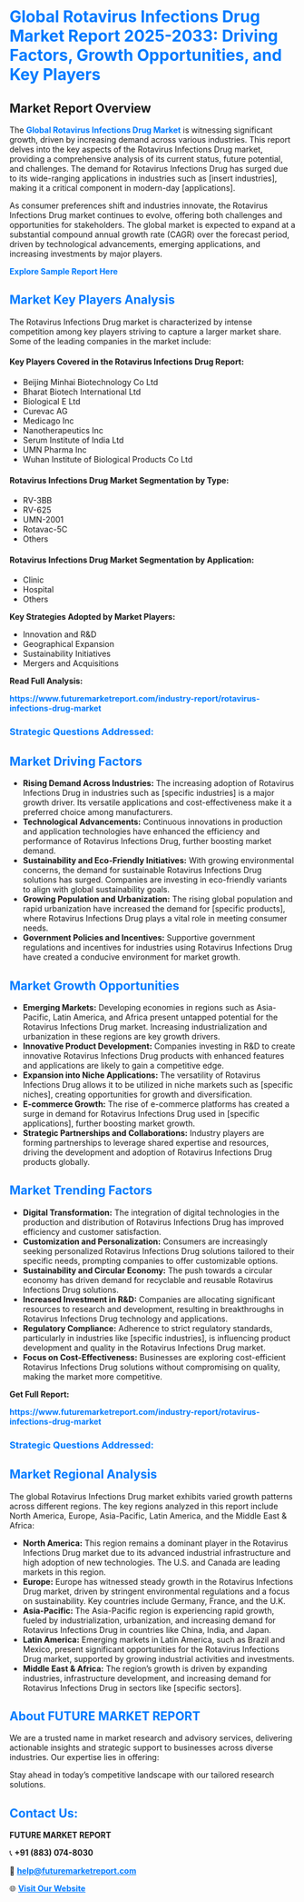 <h1 style="color: #007BFF;">Global Rotavirus Infections Drug Market Report 2025-2033: Driving Factors, Growth Opportunities, and Key Players</h1>

<section id="overview">
<h2>Market Report Overview</h2>
<p>The <a href="https://www.futuremarketreport.com/industry-report/rotavirus-infections-drug-market" style="color: #007BFF; text-decoration: none;"><strong>Global Rotavirus Infections Drug Market</strong></a> is witnessing significant growth, driven by increasing demand across various industries. This report delves into the key aspects of the Rotavirus Infections Drug market, providing a comprehensive analysis of its current status, future potential, and challenges. The demand for Rotavirus Infections Drug has surged due to its wide-ranging applications in industries such as [insert industries], making it a critical component in modern-day [applications].</p>
<p>As consumer preferences shift and industries innovate, the Rotavirus Infections Drug market continues to evolve, offering both challenges and opportunities for stakeholders. The global market is expected to expand at a substantial compound annual growth rate (CAGR) over the forecast period, driven by technological advancements, emerging applications, and increasing investments by major players.</p>
</section>

<section id="overview">
<p><a href="https://www.futuremarketreport.com/request-sample/reportId=54575" style="color: #007BFF; text-decoration: none;"><strong>Explore Sample Report Here</strong></a></p>
</section>

<section id="key-players">
<h2 style="color: #007BFF;">Market Key Players Analysis</h2>
<p>The Rotavirus Infections Drug market is characterized by intense competition among key players striving to capture a larger market share. Some of the leading companies in the market include:</p>
<h4>Key Players Covered in the Rotavirus Infections Drug Report:</h4>
<ul><li>Beijing Minhai Biotechnology Co Ltd</li><li>Bharat Biotech International Ltd</li><li>Biological E Ltd</li><li>Curevac AG</li><li>Medicago Inc</li><li>Nanotherapeutics Inc</li><li>Serum Institute of India Ltd</li><li>UMN Pharma Inc</li><li>Wuhan Institute of Biological Products Co Ltd</li></ul>
<h4>Rotavirus Infections Drug Market Segmentation by Type:</h4>
<ul><li>RV-3BB</li><li>RV-625</li><li>UMN-2001</li><li>Rotavac-5C</li><li>Others</li></ul>

<h4>Rotavirus Infections Drug Market Segmentation by Application:</h4>
<ul><li>Clinic</li><li>Hospital</li><li>Others</li></ul>
<p><strong>Key Strategies Adopted by Market Players:</strong></p>
<ul>
<li>Innovation and R&D</li>
<li>Geographical Expansion</li>
<li>Sustainability Initiatives</li>
<li>Mergers and Acquisitions</li>
</ul>
</section>

<section>
<p><strong>Read Full Analysis: </strong></p><a href="https://www.futuremarketreport.com/industry-report/rotavirus-infections-drug-market" style="color: #007BFF; text-decoration: none;"><strong>https://www.futuremarketreport.com/industry-report/rotavirus-infections-drug-market</strong></a>
<h3 style="color: #007BFF;">Strategic Questions Addressed:</h3>
</section>

<section id="driving-factors">
<h2 style="color: #007BFF;">Market Driving Factors</h2>
<ul>
<li><strong>Rising Demand Across Industries:</strong> The increasing adoption of Rotavirus Infections Drug in industries such as [specific industries] is a major growth driver. Its versatile applications and cost-effectiveness make it a preferred choice among manufacturers.</li>
<li><strong>Technological Advancements:</strong> Continuous innovations in production and application technologies have enhanced the efficiency and performance of Rotavirus Infections Drug, further boosting market demand.</li>
<li><strong>Sustainability and Eco-Friendly Initiatives:</strong> With growing environmental concerns, the demand for sustainable Rotavirus Infections Drug solutions has surged. Companies are investing in eco-friendly variants to align with global sustainability goals.</li>
<li><strong>Growing Population and Urbanization:</strong> The rising global population and rapid urbanization have increased the demand for [specific products], where Rotavirus Infections Drug plays a vital role in meeting consumer needs.</li>
<li><strong>Government Policies and Incentives:</strong> Supportive government regulations and incentives for industries using Rotavirus Infections Drug have created a conducive environment for market growth.</li>
</ul>
</section>

<section id="growth-opportunities">
<h2 style="color: #007BFF;">Market Growth Opportunities</h2>
<ul>
<li><strong>Emerging Markets:</strong> Developing economies in regions such as Asia-Pacific, Latin America, and Africa present untapped potential for the Rotavirus Infections Drug market. Increasing industrialization and urbanization in these regions are key growth drivers.</li>
<li><strong>Innovative Product Development:</strong> Companies investing in R&D to create innovative Rotavirus Infections Drug products with enhanced features and applications are likely to gain a competitive edge.</li>
<li><strong>Expansion into Niche Applications:</strong> The versatility of Rotavirus Infections Drug allows it to be utilized in niche markets such as [specific niches], creating opportunities for growth and diversification.</li>
<li><strong>E-commerce Growth:</strong> The rise of e-commerce platforms has created a surge in demand for Rotavirus Infections Drug used in [specific applications], further boosting market growth.</li>
<li><strong>Strategic Partnerships and Collaborations:</strong> Industry players are forming partnerships to leverage shared expertise and resources, driving the development and adoption of Rotavirus Infections Drug products globally.</li>
</ul>
</section>

<section id="trending-factors">
<h2 style="color: #007BFF;">Market Trending Factors</h2>
<ul>
<li><strong>Digital Transformation:</strong> The integration of digital technologies in the production and distribution of Rotavirus Infections Drug has improved efficiency and customer satisfaction.</li>
<li><strong>Customization and Personalization:</strong> Consumers are increasingly seeking personalized Rotavirus Infections Drug solutions tailored to their specific needs, prompting companies to offer customizable options.</li>
<li><strong>Sustainability and Circular Economy:</strong> The push towards a circular economy has driven demand for recyclable and reusable Rotavirus Infections Drug solutions.</li>
<li><strong>Increased Investment in R&D:</strong> Companies are allocating significant resources to research and development, resulting in breakthroughs in Rotavirus Infections Drug technology and applications.</li>
<li><strong>Regulatory Compliance:</strong> Adherence to strict regulatory standards, particularly in industries like [specific industries], is influencing product development and quality in the Rotavirus Infections Drug market.</li>
<li><strong>Focus on Cost-Effectiveness:</strong> Businesses are exploring cost-efficient Rotavirus Infections Drug solutions without compromising on quality, making the market more competitive.</li>
</ul>
</section>

<section>
<p><strong>Get Full Report: </strong></p><a href="https://www.futuremarketreport.com/industry-report/rotavirus-infections-drug-market" style="color: #007BFF; text-decoration: none;"><strong>https://www.futuremarketreport.com/industry-report/rotavirus-infections-drug-market</strong></a>
<h3 style="color: #007BFF;">Strategic Questions Addressed:</h3>
</section>


<section id="regional-analysis">
<h2 style="color: #007BFF;">Market Regional Analysis</h2>
<p>The global Rotavirus Infections Drug market exhibits varied growth patterns across different regions. The key regions analyzed in this report include North America, Europe, Asia-Pacific, Latin America, and the Middle East & Africa:</p>
<ul>
<li><strong>North America:</strong> This region remains a dominant player in the Rotavirus Infections Drug market due to its advanced industrial infrastructure and high adoption of new technologies. The U.S. and Canada are leading markets in this region.</li>
<li><strong>Europe:</strong> Europe has witnessed steady growth in the Rotavirus Infections Drug market, driven by stringent environmental regulations and a focus on sustainability. Key countries include Germany, France, and the U.K.</li>
<li><strong>Asia-Pacific:</strong> The Asia-Pacific region is experiencing rapid growth, fueled by industrialization, urbanization, and increasing demand for Rotavirus Infections Drug in countries like China, India, and Japan.</li>
<li><strong>Latin America:</strong> Emerging markets in Latin America, such as Brazil and Mexico, present significant opportunities for the Rotavirus Infections Drug market, supported by growing industrial activities and investments.</li>
<li><strong>Middle East & Africa:</strong> The region’s growth is driven by expanding industries, infrastructure development, and increasing demand for Rotavirus Infections Drug in sectors like [specific sectors].</li>
</ul>
</section>

<footer>
<h2 style="color: #007BFF;">About FUTURE MARKET REPORT</h2>
<p>We are a trusted name in market research and advisory services, delivering actionable insights and strategic support to businesses across diverse industries. Our expertise lies in offering:</p>

<p>Stay ahead in today’s competitive landscape with our tailored research solutions.</p>

<h2 style="color: #007BFF;">Contact Us:</h2>
<p><strong>FUTURE MARKET REPORT</strong></p>
<p>📞 <strong>+91 (883) 074-8030</strong></p>
<p>📧 <strong><a href="mailto:help@futuremarketreport.com" style="color: #007BFF;">help@futuremarketreport.com</a></strong></p>
<p>🌐 <strong><a href="https://www.futuremarketreport.com/" style="color: #007BFF;">Visit Our Website</a></strong></p>
</footer>
